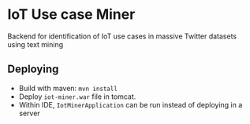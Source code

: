 # IoT Use case Miner
Backend for identification of IoT use cases in massive Twitter datasets using text mining

## Deploying

- Build with maven:  `mvn install`
- Deploy `iot-miner.war` file in tomcat. 
- Within IDE, `IotMinerApplication` can be run instead of deploying in a server
